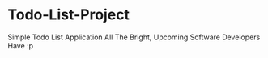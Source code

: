 # Todo-List-Project
Simple Todo List Application All The Bright, Upcoming Software Developers Have :p
